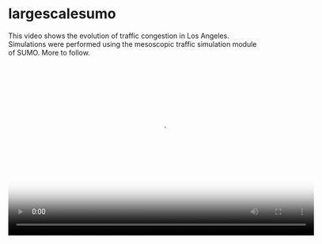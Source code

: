 # largescalesumo

This video shows the evolution of traffic congestion in Los Angeles. Simulations were performed using the mesoscopic traffic simulation module of SUMO. 
More to follow. 

<video poster="LAX_41400.png" width="618" height="347" controls preload> 
    <source src="LAX_morningpeak.mp4.mp4" media="only screen and (min-device-width: 568px)"></source> 
    <source src="LAX_morningpeak.webmsd"></source> 
</video>
